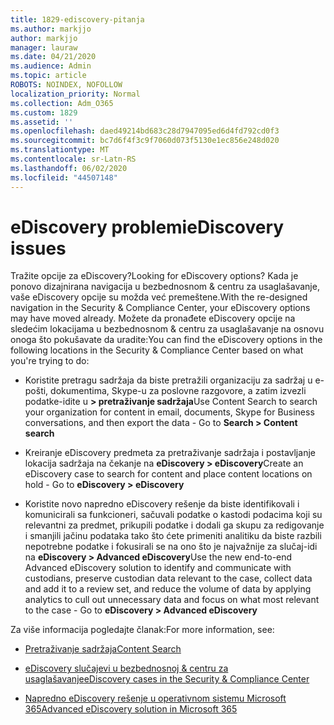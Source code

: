 ```yaml
---
title: 1829-ediscovery-pitanja
ms.author: markjjo
author: markjjo
manager: lauraw
ms.date: 04/21/2020
ms.audience: Admin
ms.topic: article
ROBOTS: NOINDEX, NOFOLLOW
localization_priority: Normal
ms.collection: Adm_O365
ms.custom: 1829
ms.assetid: ''
ms.openlocfilehash: daed49214bd683c28d7947095ed6d4fd792cd0f3
ms.sourcegitcommit: bc7d6f4f3c9f7060d073f5130e1ec856e248d020
ms.translationtype: MT
ms.contentlocale: sr-Latn-RS
ms.lasthandoff: 06/02/2020
ms.locfileid: "44507148"
---
```

# <a name="ediscovery-issues"></a><span data-ttu-id="14e4c-102">eDiscovery problemi</span><span class="sxs-lookup"><span data-stu-id="14e4c-102">eDiscovery issues</span></span>

<span data-ttu-id="14e4c-103">Tražite opcije za eDiscovery?</span><span class="sxs-lookup"><span data-stu-id="14e4c-103">Looking for eDiscovery options?</span></span> <span data-ttu-id="14e4c-104">Kada je ponovo dizajnirana navigacija u bezbednosnom & centru za usaglašavanje, vaše eDiscovery opcije su možda već premeštene.</span><span class="sxs-lookup"><span data-stu-id="14e4c-104">With the re-designed navigation in the Security & Compliance Center, your eDiscovery options may have moved already.</span></span>  <span data-ttu-id="14e4c-105">Možete da pronađete eDiscovery opcije na sledećim lokacijama u bezbednosnom & centru za usaglašavanje na osnovu onoga što pokušavate da uradite:</span><span class="sxs-lookup"><span data-stu-id="14e4c-105">You can find the eDiscovery options in the following locations in the Security & Compliance Center based on what you're trying to do:</span></span>

- <span data-ttu-id="14e4c-106">Koristite pretragu sadržaja da biste pretražili organizaciju za sadržaj u e-pošti, dokumentima, Skype-u za poslovne razgovore, a zatim izvezli podatke-idite u **> pretraživanje sadržaja**</span><span class="sxs-lookup"><span data-stu-id="14e4c-106">Use Content Search to search your organization for content in email, documents, Skype for Business conversations, and then export the data - Go to **Search > Content search**</span></span>

- <span data-ttu-id="14e4c-107">Kreiranje eDiscovery predmeta za pretraživanje sadržaja i postavljanje lokacija sadržaja na čekanje na **eDiscovery > eDiscovery**</span><span class="sxs-lookup"><span data-stu-id="14e4c-107">Create an eDiscovery case to search for content and place content locations on hold - Go to **eDiscovery > eDiscovery**</span></span>

- <span data-ttu-id="14e4c-108">Koristite novo napredno eDiscovery rešenje da biste identifikovali i komunicirali sa funkcioneri, sačuvali podatke o kastodi podacima koji su relevantni za predmet, prikupili podatke i dodali ga skupu za redigovanje i smanjili jačinu podataka tako što ćete primeniti analitiku da biste razbili nepotrebne podatke i fokusirali se na ono što je najvažnije za slučaj-idi na **eDiscovery > Advanced eDiscovery**</span><span class="sxs-lookup"><span data-stu-id="14e4c-108">Use the new end-to-end Advanced eDiscovery solution to identify and communicate with custodians, preserve custodian data relevant to the case, collect data and add it to a review set, and reduce the volume of data by applying analytics to cull out unnecessary data and focus on what most relevant to the case -  Go to **eDiscovery > Advanced eDiscovery**</span></span>

<span data-ttu-id="14e4c-109">Za više informacija pogledajte članak:</span><span class="sxs-lookup"><span data-stu-id="14e4c-109">For more information, see:</span></span>

- [<span data-ttu-id="14e4c-110">Pretraživanje sadržaja</span><span class="sxs-lookup"><span data-stu-id="14e4c-110">Content Search</span></span>](https://docs.microsoft.com/microsoft-365/compliance/content-search)

- [<span data-ttu-id="14e4c-111">eDiscovery slučajevi u bezbednosnoj & centru za usaglašavanje</span><span class="sxs-lookup"><span data-stu-id="14e4c-111">eDiscovery cases in the Security & Compliance Center</span></span>](https://docs.microsoft.com/microsoft-365/compliance/ediscovery-cases)

- [<span data-ttu-id="14e4c-112">Napredno eDiscovery rešenje u operativnom sistemu Microsoft 365</span><span class="sxs-lookup"><span data-stu-id="14e4c-112">Advanced eDiscovery solution in Microsoft 365</span></span>](https://docs.microsoft.com/microsoft-365/compliance/overview-ediscovery-20)
